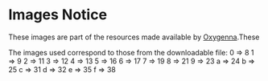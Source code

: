 # Images Notice
These images are part of the resources made available by [Oxygenna](http://www.oxygenna.com/news/brand-new-set-of-40-material-design-backgrounds).These

The images used correspond to those from the downloadable file:
0 => 8
1 => 9
2 => 11
3 => 12
4 => 13
5 => 16
6 => 17
7 => 19
8 => 21
9 => 23
a => 24
b => 25
c => 31
d => 32
e => 35
f => 38